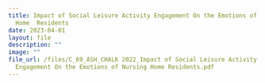 ```yaml
---
title: Impact of Social Leisure Activity Engagement On the Emotions of Nursing
  Home  Residents
date: 2023-04-01
layout: file
description: ""
image: ""
file_url: /files/C_69_ASH_CHALK 2022_Impact of Social Leisure Activity
  Engagement On the Emotions of Nursing Home Residents.pdf
---
```

